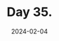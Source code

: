 ---
title: Day 35.
description: ...where Al .
date: 2024-02-04
tags: 
  - Daily
  - February 2024
---
